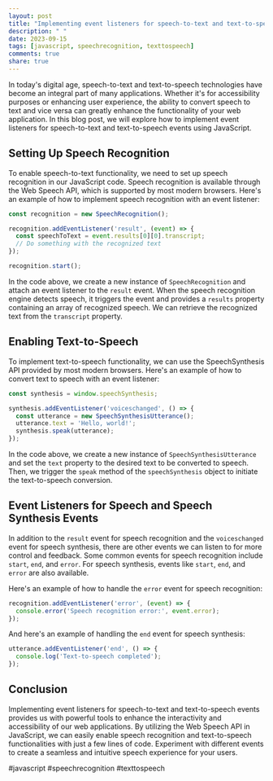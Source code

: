 ```yaml
---
layout: post
title: "Implementing event listeners for speech-to-text and text-to-speech events in JavaScript"
description: " "
date: 2023-09-15
tags: [javascript, speechrecognition, texttospeech]
comments: true
share: true
---
```


In today's digital age, speech-to-text and text-to-speech technologies have become an integral part of many applications. Whether it's for accessibility purposes or enhancing user experience, the ability to convert speech to text and vice versa can greatly enhance the functionality of your web application. In this blog post, we will explore how to implement event listeners for speech-to-text and text-to-speech events using JavaScript.

## Setting Up Speech Recognition

To enable speech-to-text functionality, we need to set up speech recognition in our JavaScript code. Speech recognition is available through the Web Speech API, which is supported by most modern browsers. Here's an example of how to implement speech recognition with an event listener:

```javascript
const recognition = new SpeechRecognition();

recognition.addEventListener('result', (event) => {
  const speechToText = event.results[0][0].transcript;
  // Do something with the recognized text
});

recognition.start();
```

In the code above, we create a new instance of `SpeechRecognition` and attach an event listener to the `result` event. When the speech recognition engine detects speech, it triggers the event and provides a `results` property containing an array of recognized speech. We can retrieve the recognized text from the `transcript` property.

## Enabling Text-to-Speech

To implement text-to-speech functionality, we can use the SpeechSynthesis API provided by most modern browsers. Here's an example of how to convert text to speech with an event listener:

```javascript
const synthesis = window.speechSynthesis;

synthesis.addEventListener('voiceschanged', () => {
  const utterance = new SpeechSynthesisUtterance();
  utterance.text = 'Hello, world!';
  synthesis.speak(utterance);
});
```

In the code above, we create a new instance of `SpeechSynthesisUtterance` and set the `text` property to the desired text to be converted to speech. Then, we trigger the `speak` method of the `speechSynthesis` object to initiate the text-to-speech conversion.

## Event Listeners for Speech and Speech Synthesis Events

In addition to the `result` event for speech recognition and the `voiceschanged` event for speech synthesis, there are other events we can listen to for more control and feedback. Some common events for speech recognition include `start`, `end`, and `error`. For speech synthesis, events like `start`, `end`, and `error` are also available.

Here's an example of how to handle the `error` event for speech recognition:

```javascript
recognition.addEventListener('error', (event) => {
  console.error('Speech recognition error:', event.error);
});
```

And here's an example of handling the `end` event for speech synthesis:

```javascript
utterance.addEventListener('end', () => {
  console.log('Text-to-speech completed');
});
```

## Conclusion

Implementing event listeners for speech-to-text and text-to-speech events provides us with powerful tools to enhance the interactivity and accessibility of our web applications. By utilizing the Web Speech API in JavaScript, we can easily enable speech recognition and text-to-speech functionalities with just a few lines of code. Experiment with different events to create a seamless and intuitive speech experience for your users.

#javascript #speechrecognition #texttospeech